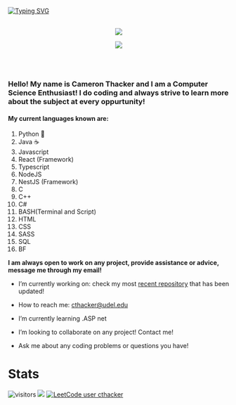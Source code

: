 [![Typing SVG](https://readme-typing-svg.demolab.com?font=Quicksand&duration=1500&pause=100&color=14CABC&center=true&multiline=true&width=1000&height=120&lines=Cameron+Thacker;University+of+Delaware+-+BS+Computer+Science;Full-Stack+Developer;Beginner+Data+Scientist)](https://git.io/typing-svg)
<br></br>

<p align="center">
  <a href="https://git.io/steak-stats"><img src="https://github-readme-streak-stats.herokuapp.com/?user=cthacker-udel&theme=dark" /></a>
</p>

<p align="center">
   <a href="https://github-readme-stats.vercel.app/api?username=cthacker-udel&theme=github_dark&count_private=true&show_icons=true&include_all_commits=true"><img src="https://github-readme-stats.vercel.app/api?username=cthacker-udel&theme=github_dark&count_private=true&show_icons=true&include_all_commits=true" /></a>
</p>

<br></br>

### Hello! My name is Cameron Thacker and I am a Computer Science Enthusiast! I do coding and always strive to learn more about the subject at every oppurtunity!
 
#### My current languages known are:

1. Python 🐍
2. Java ☕
3. Javascript
4. React (Framework)
5. Typescript
6. NodeJS
7. NestJS (Framework)
8. C
9. C++
10. C#
11. BASH(Terminal and Script)
12. HTML
13. CSS
14. SASS
15. SQL
16. BF

**I am always open to work on any project, provide assistance or advice, message me through my email!**

- I’m currently working on: check my most [recent repository](https://github.com/cthacker-udel?tab=repositories) that has been updated!

- How to reach me: cthacker@udel.edu

- I’m currently learning .ASP net

- I’m looking to collaborate on any project! Contact me!

- Ask me about any coding problems or questions you have!

# Stats

![visitors](https://visitor-badge.glitch.me/badge?page_id=page.id&left_color=green&right_color=red)
![](https://www.codewars.com/users/cthacker-udel/badges/micro)
[![LeetCode user cthacker](https://img.shields.io/badge/dynamic/json?style=flat&labelColor=black&color=%23ffa116&label=Solved&query=solvedOverTotal&url=https%3A%2F%2Fleetcode-badge.vercel.app%2Fapi%2Fusers%2Fcthacker&logo=leetcode&logoColor=yellow)](https://leetcode.com/cthacker/)
